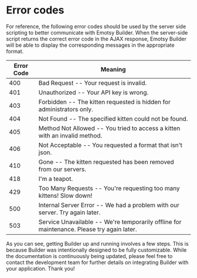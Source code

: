 # Error codes

For reference, the following error codes should be used by the server side scripting to better communicate with Emotsy Builder. When the server-side script returns the correct error code in the AJAX response, Emotsy Builder will be able to display the corresponding messages in the appropriate format.

Error Code | Meaning
---------- | -------
400 | Bad Request -- Your request is invalid.
401 | Unauthorized -- Your API key is wrong.
403 | Forbidden -- The kitten requested is hidden for administrators only.
404 | Not Found -- The specified kitten could not be found.
405 | Method Not Allowed -- You tried to access a kitten with an invalid method.
406 | Not Acceptable -- You requested a format that isn't json.
410 | Gone -- The kitten requested has been removed from our servers.
418 | I'm a teapot.
429 | Too Many Requests -- You're requesting too many kittens! Slow down!
500 | Internal Server Error -- We had a problem with our server. Try again later.
503 | Service Unavailable -- We're temporarily offline for maintenance. Please try again later.

<aside class="notice">
As you can see, getting Builder up and running involves a few steps. This is because Builder was intentionally designed to be fully customizable. While the documentation is continuously being updated, please feel free to contact the development team for further details on integrating Builder with your application. Thank you!
</aside>
